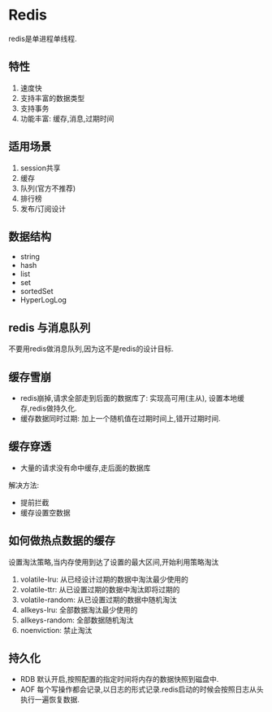 # Redis

redis是单进程单线程.

## 特性

1. 速度快
2. 支持丰富的数据类型
3. 支持事务
4. 功能丰富: 缓存,消息,过期时间

## 适用场景

1. session共享
2. 缓存
3. 队列(官方不推荐)
4. 排行榜
5. 发布/订阅设计

## 数据结构

- string
- hash
- list
- set
- sortedSet
- HyperLogLog

## redis 与消息队列

不要用redis做消息队列,因为这不是redis的设计目标.

## 缓存雪崩

- redis崩掉,请求全部走到后面的数据库了: 实现高可用(主从), 设置本地缓存,redis做持久化.
- 缓存数据同时过期: 加上一个随机值在过期时间上,错开过期时间.

## 缓存穿透

- 大量的请求没有命中缓存,走后面的数据库

解决方法:

- 提前拦截
- 缓存设置空数据

## 如何做热点数据的缓存

设置淘汰策略,当内存使用到达了设置的最大区间,开始利用策略淘汰

1. volatile-lru: 从已经设计过期的数据中淘汰最少使用的
2. volatile-ttr: 从已设置过期的数据中淘汰即将过期的
3. volatile-random: 从已设置过期的数据中随机淘汰
4. allkeys-lru: 全部数据淘汰最少使用的
5. allkeys-random: 全部数据随机淘汰
6. noenviction: 禁止淘汰

## 持久化

- RDB
  默认开启,按照配置的指定时间将内存的数据快照到磁盘中.
- AOF
  每个写操作都会记录,以日志的形式记录.redis启动的时候会按照日志从头执行一遍恢复数据.

